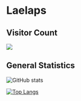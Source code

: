 # Laelaps

## Visitor Count

![](https://visitor-badge.laobi.icu/badge?page_id=lae-laps.lae-laps)

## General Statistics

![GitHub stats](https://github-readme-stats.vercel.app/api?username=lae-laps&show_icons=true&theme=dark)

[![Top Langs](https://github-readme-stats.vercel.app/api/top-langs/?username=lae-laps)](https://github.com/lae-laps/github-readme-stats&theme=dark)
